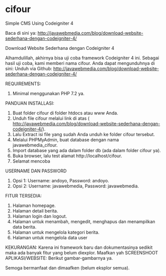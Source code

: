 # cifour
Simple CMS Using Codeigniter 4

Baca di sini ya: http://javawebmedia.com/blog/download-website-sederhana-dengan-codeigniter-4/

Download Website Sederhana dengan Codeigniter 4

Alhamdulillah, akhirnya bisa uji coba framework Codeigniter 4 ini. Sebagai hasil uji coba, kami memberi nama cifour. Anda dapat mengunduhnya di sini:
Unduh via Github: http://javawebmedia.com/blog/download-website-sederhana-dengan-codeigniter-4/

REQUIREMENTS:
1. Minimal menggunakan PHP 7.2 ya.

PANDUAN INSTALLASI:

1. Buat folder cifour di folder htdocs atau www Anda.
2. Unduh file cifour melalui link di atas ( http://javawebmedia.com/blog/download-website-sederhana-dengan-codeigniter-4/).
3. Lalu Extract isi file yang sudah Anda unduh ke folder cifour tersebut.
4. Melalui PHPMyAdmin, buat database dengan nama javawebmedia_cifour.
5. Import database yang ada dalam folder db (ada dalam folder cifour ya).
6. Buka browser, lalu test alamat http://localhost/cifour.
7. Selamat mencoba

USERNAME DAN PASSWORD

1. Opsi 1: Username: andoyo, Password: andoyo.
2. Opsi 2: Username: javawebmedia, Password: javawebmedia.

FITUR TERSEDIA:

1. Halaman homepage.
2. Halaman detail berita.
3. Halaman login dan logout.
4. Halaman untuk menambah, mengedit, menghapus dan menampilkan data berita.
5. Halaman untuk mengelola kategori berita.
6. Halaman untuk mengelola data user

KEKURANGAN:
Karena ini framework baru dan dokumentasinya sedikit maka ada banyak fitur yang belum diexplor. Maafkan yah
SCREENSHOOT APLIKASI/WEBSITE:
Berikut gambar-gambarnya ya.

Semoga bermanfaat dan dimaafken (belum eksplor semua).
